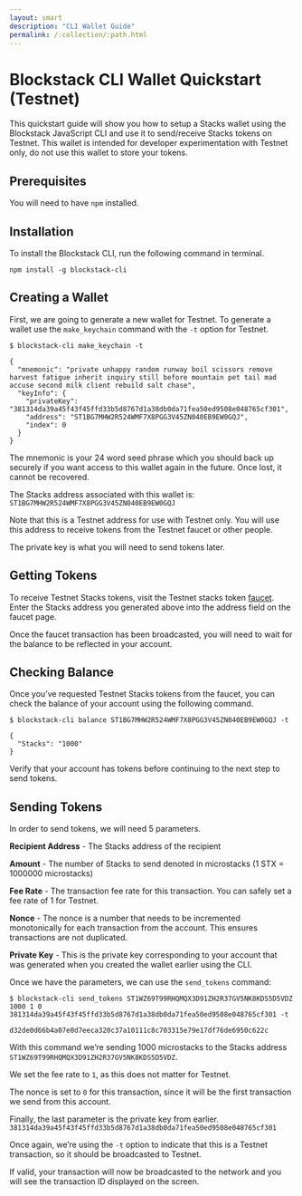 ```yaml
---
layout: smart
description: "CLI Wallet Guide"
permalink: /:collection/:path.html
---
```

# Blockstack CLI Wallet Quickstart (Testnet)

This quickstart guide will show you how to setup a Stacks wallet using the Blockstack JavaScript CLI and use it to send/receive Stacks tokens on Testnet. This wallet is intended for developer experimentation with Testnet only, do not use this wallet to store your tokens.

## Prerequisites

You will need to have `npm` installed.

## Installation

To install the Blockstack CLI, run the following command in terminal. 

`npm install -g blockstack-cli` 

## Creating a Wallet

First, we are going to generate a new wallet for Testnet. To generate a wallet use the `make_keychain` command with the `-t` option for Testnet.

```
$ blockstack-cli make_keychain -t

{
  "mnemonic": "private unhappy random runway boil scissors remove harvest fatigue inherit inquiry still before mountain pet tail mad accuse second milk client rebuild salt chase",
  "keyInfo": {
    "privateKey": "381314da39a45f43f45ffd33b5d8767d1a38db0da71fea50ed9508e048765cf301",
    "address": "ST1BG7MHW2R524WMF7X8PGG3V45ZN040EB9EW0GQJ",
    "index": 0
  }
}
```

The mnemonic is your 24 word seed phrase which you should back up securely if you want access to this wallet again in the future. Once lost, it cannot be recovered. 

The Stacks address associated with this wallet is: 
`ST1BG7MHW2R524WMF7X8PGG3V45ZN040EB9EW0GQJ`

Note that this is a Testnet address for use with Testnet only. You will use this address to receive tokens from the Testnet faucet or other people.

The private key is what you will need to send tokens later. 

## Getting Tokens

To receive Testnet Stacks tokens, visit the Testnet stacks token [faucet](https://www.blockstack.org/faucet). Enter the Stacks address you generated above into the address field on the faucet page. 

Once the faucet transaction has been broadcasted, you will need to wait for the balance to be reflected in your account.

## Checking Balance

Once you’ve requested Testnet Stacks tokens from the faucet, you can check the balance of your account using the following command. 


    $ blockstack-cli balance ST1BG7MHW2R524WMF7X8PGG3V45ZN040EB9EW0GQJ -t
    
    {
      "Stacks": "1000"
    }
    

Verify that your account has tokens before continuing to the next step to send tokens.

## Sending Tokens

In order to send tokens, we will need 5 parameters. 

**Recipient Address** - The Stacks address of the recipient

**Amount** - The number of Stacks to send denoted in microstacks (1 STX = 1000000 microstacks)

**Fee Rate** - The transaction fee rate for this transaction. You can safely set a fee rate of 1 for Testnet.

**Nonce** - The nonce is a number that needs to be incremented monotonically for each transaction from the account. This ensures transactions are not duplicated.

**Private Key** - This is the private key corresponding to your account that was generated when you created the wallet earlier using the CLI.

Once we have the parameters, we can use the  `send_tokens` command:

```
$ blockstack-cli send_tokens ST1WZ69T99RHQMQX3D91ZH2R37GV5NK8KDS5D5VDZ 1000 1 0 381314da39a45f43f45ffd33b5d8767d1a38db0da71fea50ed9508e048765cf301 -t

d32de0d66b4a07e0d7eeca320c37a10111c8c703315e79e17df76de6950c622c
```    

With this command we’re sending 1000 microstacks to the Stacks address `ST1WZ69T99RHQMQX3D91ZH2R37GV5NK8KDS5D5VDZ`. 

We set the fee rate to `1`, as this does not matter for Testnet. 

The nonce is set to `0` for this transaction, since it will be the first transaction we send from this account. 

Finally, the last parameter is the private key from earlier. `381314da39a45f43f45ffd33b5d8767d1a38db0da71fea50ed9508e048765cf301` 

Once again, we’re using the `-t` option to indicate that this is a Testnet transaction, so it should be broadcasted to Testnet.

If valid, your transaction will now be broadcasted to the network and you will see the transaction ID displayed on the screen.

